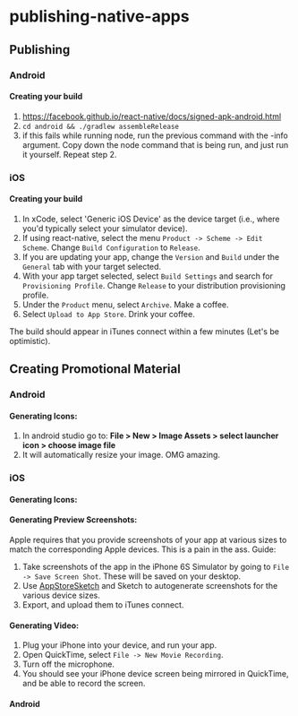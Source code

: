 # publishing-native-apps

## Publishing 

### Android

#### Creating your build
1. https://facebook.github.io/react-native/docs/signed-apk-android.html
2. `cd android && ./gradlew assembleRelease`
3. if this fails while running node, run the previous command with the -info argument. Copy down the node command that is being run, and just run it yourself. Repeat step 2. 

### iOS

#### Creating your build 

1. In xCode, select 'Generic iOS Device' as the device target (i.e., where you'd typically select your simulator device).
2. If using react-native, select the menu `Product -> Scheme -> Edit Scheme`. Change `Build Configuration` to `Release`. 
3. If you are updating your app, change the `Version` and `Build` under the `General` tab with your target selected.
4. With your app target selected, select `Build Settings` and search for `Provisioning Profile`. Change `Release` to your distribution provisioning profile.
4. Under the `Product` menu, select `Archive`. Make a coffee. 
5. Select `Upload to App Store`.  Drink your coffee.

The build should appear in iTunes connect within a few minutes (Let's be optimistic).

## Creating Promotional Material

### Android 

#### Generating Icons:

1. In android studio go to: __File > New > Image Assets > select launcher icon > choose image file__
2. It will automatically resize your image. OMG amazing.


### iOS

#### Generating Icons:

#### Generating Preview Screenshots:

Apple requires that you provide screenshots of your app at various sizes to match the corresponding Apple devices. This is a pain in the ass. Guide:

1. Take screenshots of the app in the iPhone 6S Simulator by going to `File -> Save Screen Shot`. These will be saved on your desktop. 
2. Use [AppStoreSketch](https://github.com/MengTo/AppStoreSketch) and Sketch to autogenerate screenshots for the various device sizes.
3. Export, and upload them to iTunes connect.

#### Generating Video:

1. Plug your iPhone into your device, and run your app.
2. Open QuickTime, select `File -> New Movie Recording`. 
3. Turn off the microphone.
4. You should see your iPhone device screen being mirrored in QuickTime, and be able to record the screen.

#### Android
